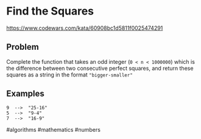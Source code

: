 # Find the Squares

https://www.codewars.com/kata/60908bc1d5811f0025474291

## Problem

Complete the function that takes an odd integer (`0 < n < 1000000`) which is the difference between two consecutive perfect squares, and return these squares as a string in the format `"bigger-smaller"`

## Examples

```
9  -->  "25-16"
5  -->  "9-4"
7  -->  "16-9"
```
#algorithms #mathematics #numbers
